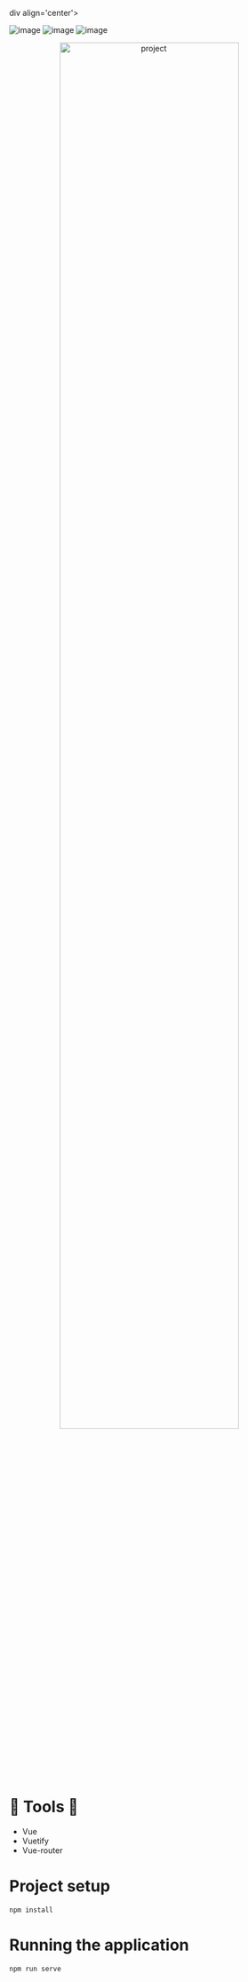 div align='center'>
 
 ![image](https://img.shields.io/badge/Vue.js-35495E?style=for-the-badge&logo=vue.js&logoColor=4FC08D)
 ![image](https://img.shields.io/badge/Sass-CC6699?style=for-the-badge&logo=sass&logoColor=white)
 ![image](https://img.shields.io/badge/JavaScript-F7DF1E?style=for-the-badge&logo=javascript&logoColor=black) 
 
 </div>
 
 <div align="center">
 
  <img alt="project" src="./projeto.png" width="80%">
  
</div>

# 👷 Tools 👷
 - Vue
 - Vuetify
 - Vue-router
 
# Project setup
```
npm install
```
#  Running the application
```
npm run serve
```
 
